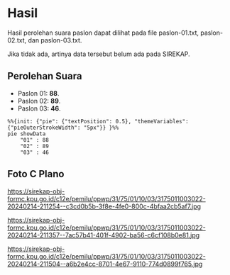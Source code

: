 # Hasil

Hasil perolehan suara paslon dapat dilihat pada file paslon-01.txt, paslon-02.txt, dan paslon-03.txt.

Jika tidak ada, artinya data tersebut belum ada pada SIREKAP.

## Perolehan Suara

 * Paslon 01: **88**.
 * Paslon 02: **89**.
 * Paslon 03: **46**.

```mermaid
%%{init: {"pie": {"textPosition": 0.5}, "themeVariables": {"pieOuterStrokeWidth": "5px"}} }%%
pie showData
    "01" : 88
    "02" : 89
    "03" : 46
```
## Foto C Plano

https://sirekap-obj-formc.kpu.go.id/c12e/pemilu/ppwp/31/75/01/10/03/3175011003022-20240214-211254--c3cd0b5b-3f8e-4fe0-800c-4bfaa2cb5af7.jpg

https://sirekap-obj-formc.kpu.go.id/c12e/pemilu/ppwp/31/75/01/10/03/3175011003022-20240214-211357--7ac57b41-401f-4902-ba56-c6cf108b0e81.jpg

https://sirekap-obj-formc.kpu.go.id/c12e/pemilu/ppwp/31/75/01/10/03/3175011003022-20240214-211504--a6b2e4cc-8701-4e67-9110-774d0899f765.jpg
